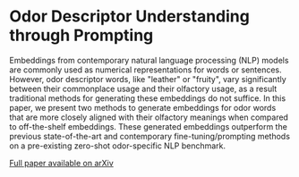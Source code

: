 # Odor Descriptor Understanding through Prompting
Embeddings from contemporary natural language processing (NLP) models are commonly used as numerical representations for words or sentences. However, odor descriptor words, like "leather" or "fruity", vary significantly between their commonplace usage and their olfactory usage, as a result traditional methods for generating these embeddings do not suffice. In this paper, we present two methods to generate embeddings for odor words that are more closely aligned with their olfactory meanings when compared to off-the-shelf embeddings. These generated embeddings outperform the previous state-of-the-art and contemporary fine-tuning/prompting methods on a pre-existing zero-shot odor-specific NLP benchmark.

[Full paper available on arXiv]([url](https://arxiv.org/abs/2205.03719)https://arxiv.org/abs/2205.03719)
